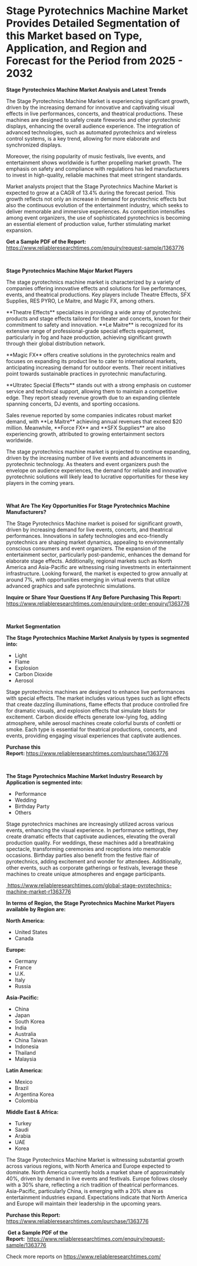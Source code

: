 <p><h1>Stage Pyrotechnics Machine Market Provides Detailed Segmentation of this Market based on Type, Application, and Region and Forecast for the Period from 2025 - 2032</h1></p><p><strong>Stage Pyrotechnics Machine Market Analysis and Latest Trends</strong></p>
<p><p>The Stage Pyrotechnics Machine Market is experiencing significant growth, driven by the increasing demand for innovative and captivating visual effects in live performances, concerts, and theatrical productions. These machines are designed to safely create fireworks and other pyrotechnic displays, enhancing the overall audience experience. The integration of advanced technologies, such as automated pyrotechnics and wireless control systems, is a key trend, allowing for more elaborate and synchronized displays.</p><p>Moreover, the rising popularity of music festivals, live events, and entertainment shows worldwide is further propelling market growth. The emphasis on safety and compliance with regulations has led manufacturers to invest in high-quality, reliable machines that meet stringent standards. </p><p>Market analysts project that the Stage Pyrotechnics Machine Market is expected to grow at a CAGR of 13.4% during the forecast period. This growth reflects not only an increase in demand for pyrotechnic effects but also the continuous evolution of the entertainment industry, which seeks to deliver memorable and immersive experiences. As competition intensifies among event organizers, the use of sophisticated pyrotechnics is becoming an essential element of production value, further stimulating market expansion.</p></p>
<p><strong>Get a Sample PDF of the Report:&nbsp;</strong> <a href="https://www.reliableresearchtimes.com/enquiry/request-sample/1363776?utm_campaign=3227&utm_medium=2&utm_source=Github&utm_content=ia&utm_term=12042025&utm_id=stage-pyrotechnics-machine">https://www.reliableresearchtimes.com/enquiry/request-sample/1363776</a></p>
<p>&nbsp;</p>
<p><strong>Stage Pyrotechnics Machine Major Market Players</strong></p>
<p><p>The stage pyrotechnics machine market is characterized by a variety of companies offering innovative effects and solutions for live performances, events, and theatrical productions. Key players include Theatre Effects, SFX Supplies, RES PYRO, Le Maitre, and Magic FX, among others. </p><p>**Theatre Effects** specializes in providing a wide array of pyrotechnic products and stage effects tailored for theater and concerts, known for their commitment to safety and innovation. **Le Maitre** is recognized for its extensive range of professional-grade special effects equipment, particularly in fog and haze production, achieving significant growth through their global distribution network.</p><p>**Magic FX** offers creative solutions in the pyrotechnics realm and focuses on expanding its product line to cater to international markets, anticipating increasing demand for outdoor events. Their recent initiatives point towards sustainable practices in pyrotechnic manufacturing. </p><p>**Ultratec Special Effects** stands out with a strong emphasis on customer service and technical support, allowing them to maintain a competitive edge. They report steady revenue growth due to an expanding clientele spanning concerts, DJ events, and sporting occasions. </p><p>Sales revenue reported by some companies indicates robust market demand, with **Le Maitre** achieving annual revenues that exceed $20 million. Meanwhile, **Force FX** and **SFX Supplies** are also experiencing growth, attributed to growing entertainment sectors worldwide.</p><p>The stage pyrotechnics machine market is projected to continue expanding, driven by the increasing number of live events and advancements in pyrotechnic technology. As theaters and event organizers push the envelope on audience experiences, the demand for reliable and innovative pyrotechnic solutions will likely lead to lucrative opportunities for these key players in the coming years.</p></p>
<p>&nbsp;</p>
<p><strong>What Are The Key Opportunities For Stage Pyrotechnics Machine Manufacturers?</strong></p>
<p><p>The Stage Pyrotechnics Machine market is poised for significant growth, driven by increasing demand for live events, concerts, and theatrical performances. Innovations in safety technologies and eco-friendly pyrotechnics are shaping market dynamics, appealing to environmentally conscious consumers and event organizers. The expansion of the entertainment sector, particularly post-pandemic, enhances the demand for elaborate stage effects. Additionally, regional markets such as North America and Asia-Pacific are witnessing rising investments in entertainment infrastructure. Looking forward, the market is expected to grow annually at around 7%, with opportunities emerging in virtual events that utilize advanced graphics and safe pyrotechnic simulations.</p></p>
<p><strong>Inquire or Share Your Questions If Any Before Purchasing This Report:</strong> <a href="https://www.reliableresearchtimes.com/enquiry/pre-order-enquiry/1363776?utm_campaign=3227&utm_medium=2&utm_source=Github&utm_content=ia&utm_term=12042025&utm_id=stage-pyrotechnics-machine">https://www.reliableresearchtimes.com/enquiry/pre-order-enquiry/1363776</a></p>
<p>&nbsp;</p>
<p><strong>Market Segmentation</strong></p>
<p><strong>The Stage Pyrotechnics Machine Market Analysis by types is segmented into:</strong></p>
<p><ul><li>Light</li><li>Flame</li><li>Explosion</li><li>Carbon Dioxide</li><li>Aerosol</li></ul></p>
<p><p>Stage pyrotechnics machines are designed to enhance live performances with special effects. The market includes various types such as light effects that create dazzling illuminations, flame effects that produce controlled fire for dramatic visuals, and explosion effects that simulate blasts for excitement. Carbon dioxide effects generate low-lying fog, adding atmosphere, while aerosol machines create colorful bursts of confetti or smoke. Each type is essential for theatrical productions, concerts, and events, providing engaging visual experiences that captivate audiences.</p></p>
<p><strong>Purchase this Report:&nbsp;</strong><a href="https://www.reliableresearchtimes.com/purchase/1363776?utm_campaign=3227&utm_medium=2&utm_source=Github&utm_content=ia&utm_term=12042025&utm_id=stage-pyrotechnics-machine">https://www.reliableresearchtimes.com/purchase/1363776</a></p>
<p>&nbsp;</p>
<p><strong>The Stage Pyrotechnics Machine Market Industry Research by Application is segmented into:</strong></p>
<p><ul><li>Performance</li><li>Wedding</li><li>Birthday Party</li><li>Others</li></ul></p>
<p><p>Stage pyrotechnics machines are increasingly utilized across various events, enhancing the visual experience. In performance settings, they create dramatic effects that captivate audiences, elevating the overall production quality. For weddings, these machines add a breathtaking spectacle, transforming ceremonies and receptions into memorable occasions. Birthday parties also benefit from the festive flair of pyrotechnics, adding excitement and wonder for attendees. Additionally, other events, such as corporate gatherings or festivals, leverage these machines to create unique atmospheres and engage participants.</p></p>
<p><a href="https://www.reliableresearchtimes.com/global-stage-pyrotechnics-machine-market-r1363776?utm_campaign=3227&utm_medium=2&utm_source=Github&utm_content=ia&utm_term=12042025&utm_id=stage-pyrotechnics-machine">&nbsp;https://www.reliableresearchtimes.com/global-stage-pyrotechnics-machine-market-r1363776</a></p>
<p><strong>In terms of Region, the Stage Pyrotechnics Machine Market Players available by Region are:</strong></p>
<p>
    <p> <strong> North America: </strong>
        <ul>
            <li>United States</li>
            <li>Canada</li>
        </ul>
        </p> 
    <p> <strong> Europe: </strong>
        <ul>
            <li>Germany</li>
            <li>France</li>
            <li>U.K.</li>
            <li>Italy</li>
            <li>Russia</li>
        </ul>
        </p> 
    <p> <strong> Asia-Pacific: </strong>
        <ul>
            <li>China</li>
            <li>Japan</li>
            <li>South Korea</li>
            <li>India</li>
            <li>Australia</li>
            <li>China Taiwan</li>
            <li>Indonesia</li>
            <li>Thailand</li>
            <li>Malaysia</li>
        </ul>
        </p> 
    <p> <strong> Latin America: </strong>
        <ul>
            <li>Mexico</li>
            <li>Brazil</li>
            <li>Argentina Korea</li>
            <li>Colombia</li>
        </ul>
        </p> 
    <p> <strong> Middle East & Africa: </strong>
        <ul>
            <li>Turkey</li>
            <li>Saudi</li>
            <li>Arabia</li>
            <li>UAE</li>
            <li>Korea</li>
        </ul>
    </p>
    </p>
<p><p>The Stage Pyrotechnics Machine Market is witnessing substantial growth across various regions, with North America and Europe expected to dominate. North America currently holds a market share of approximately 40%, driven by demand in live events and festivals. Europe follows closely with a 30% share, reflecting a rich tradition of theatrical performances. Asia-Pacific, particularly China, is emerging with a 20% share as entertainment industries expand. Expectations indicate that North America and Europe will maintain their leadership in the upcoming years.</p></p>
<p><strong>Purchase this Report: </strong><a href="https://www.reliableresearchtimes.com/purchase/1363776?utm_campaign=3227&utm_medium=2&utm_source=Github&utm_content=ia&utm_term=12042025&utm_id=stage-pyrotechnics-machine">https://www.reliableresearchtimes.com/purchase/1363776</a></p>
<p>&nbsp;<strong>Get a Sample PDF of the Report:&nbsp;&nbsp;</strong><a href="https://www.reliableresearchtimes.com/enquiry/request-sample/1363776?utm_campaign=3227&utm_medium=2&utm_source=Github&utm_content=ia&utm_term=12042025&utm_id=stage-pyrotechnics-machine">https://www.reliableresearchtimes.com/enquiry/request-sample/1363776</a></p>
<p><strong></strong></p>
<p>Check more reports on <a href="https://www.reliableresearchtimes.com/?utm_campaign=3227&utm_medium=2&utm_source=Github&utm_content=ia&utm_term=12042025&utm_id=stage-pyrotechnics-machine">https://www.reliableresearchtimes.com/</a></p>